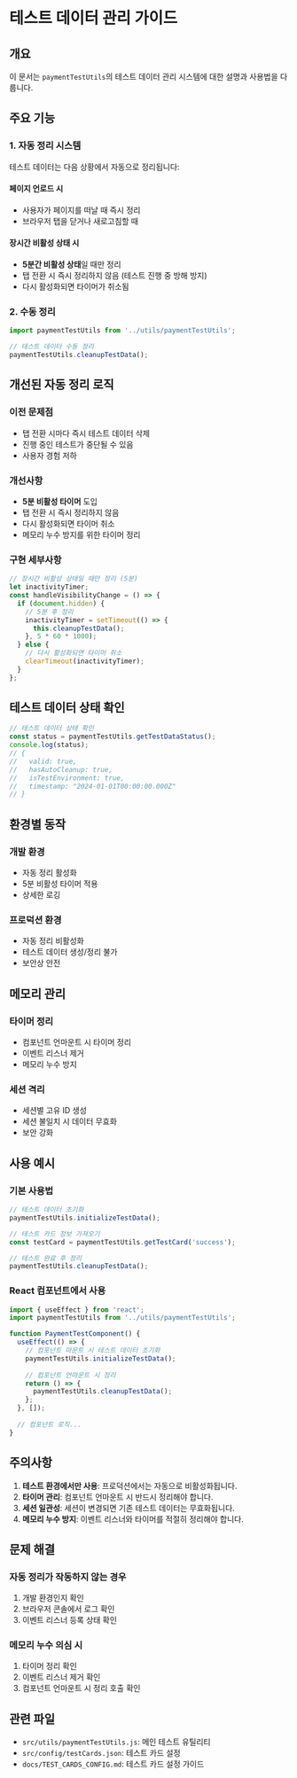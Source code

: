 # 테스트 데이터 관리 가이드

## 개요

이 문서는 `paymentTestUtils`의 테스트 데이터 관리 시스템에 대한 설명과 사용법을 다룹니다.

## 주요 기능

### 1. 자동 정리 시스템

테스트 데이터는 다음 상황에서 자동으로 정리됩니다:

#### 페이지 언로드 시
- 사용자가 페이지를 떠날 때 즉시 정리
- 브라우저 탭을 닫거나 새로고침할 때

#### 장시간 비활성 상태 시
- **5분간 비활성 상태**일 때만 정리
- 탭 전환 시 즉시 정리하지 않음 (테스트 진행 중 방해 방지)
- 다시 활성화되면 타이머가 취소됨

### 2. 수동 정리

```javascript
import paymentTestUtils from '../utils/paymentTestUtils';

// 테스트 데이터 수동 정리
paymentTestUtils.cleanupTestData();
```

## 개선된 자동 정리 로직

### 이전 문제점
- 탭 전환 시마다 즉시 테스트 데이터 삭제
- 진행 중인 테스트가 중단될 수 있음
- 사용자 경험 저하

### 개선사항
- **5분 비활성 타이머** 도입
- 탭 전환 시 즉시 정리하지 않음
- 다시 활성화되면 타이머 취소
- 메모리 누수 방지를 위한 타이머 정리

### 구현 세부사항

```javascript
// 장시간 비활성 상태일 때만 정리 (5분)
let inactivityTimer;
const handleVisibilityChange = () => {
  if (document.hidden) {
    // 5분 후 정리
    inactivityTimer = setTimeout(() => {
      this.cleanupTestData();
    }, 5 * 60 * 1000);
  } else {
    // 다시 활성화되면 타이머 취소
    clearTimeout(inactivityTimer);
  }
};
```

## 테스트 데이터 상태 확인

```javascript
// 테스트 데이터 상태 확인
const status = paymentTestUtils.getTestDataStatus();
console.log(status);
// {
//   valid: true,
//   hasAutoCleanup: true,
//   isTestEnvironment: true,
//   timestamp: "2024-01-01T00:00:00.000Z"
// }
```

## 환경별 동작

### 개발 환경
- 자동 정리 활성화
- 5분 비활성 타이머 적용
- 상세한 로깅

### 프로덕션 환경
- 자동 정리 비활성화
- 테스트 데이터 생성/정리 불가
- 보안상 안전

## 메모리 관리

### 타이머 정리
- 컴포넌트 언마운트 시 타이머 정리
- 이벤트 리스너 제거
- 메모리 누수 방지

### 세션 격리
- 세션별 고유 ID 생성
- 세션 불일치 시 데이터 무효화
- 보안 강화

## 사용 예시

### 기본 사용법
```javascript
// 테스트 데이터 초기화
paymentTestUtils.initializeTestData();

// 테스트 카드 정보 가져오기
const testCard = paymentTestUtils.getTestCard('success');

// 테스트 완료 후 정리
paymentTestUtils.cleanupTestData();
```

### React 컴포넌트에서 사용
```javascript
import { useEffect } from 'react';
import paymentTestUtils from '../utils/paymentTestUtils';

function PaymentTestComponent() {
  useEffect(() => {
    // 컴포넌트 마운트 시 테스트 데이터 초기화
    paymentTestUtils.initializeTestData();
    
    // 컴포넌트 언마운트 시 정리
    return () => {
      paymentTestUtils.cleanupTestData();
    };
  }, []);
  
  // 컴포넌트 로직...
}
```

## 주의사항

1. **테스트 환경에서만 사용**: 프로덕션에서는 자동으로 비활성화됩니다.
2. **타이머 관리**: 컴포넌트 언마운트 시 반드시 정리해야 합니다.
3. **세션 일관성**: 세션이 변경되면 기존 테스트 데이터는 무효화됩니다.
4. **메모리 누수 방지**: 이벤트 리스너와 타이머를 적절히 정리해야 합니다.

## 문제 해결

### 자동 정리가 작동하지 않는 경우
1. 개발 환경인지 확인
2. 브라우저 콘솔에서 로그 확인
3. 이벤트 리스너 등록 상태 확인

### 메모리 누수 의심 시
1. 타이머 정리 확인
2. 이벤트 리스너 제거 확인
3. 컴포넌트 언마운트 시 정리 호출 확인

## 관련 파일

- `src/utils/paymentTestUtils.js`: 메인 테스트 유틸리티
- `src/config/testCards.json`: 테스트 카드 설정
- `docs/TEST_CARDS_CONFIG.md`: 테스트 카드 설정 가이드 
